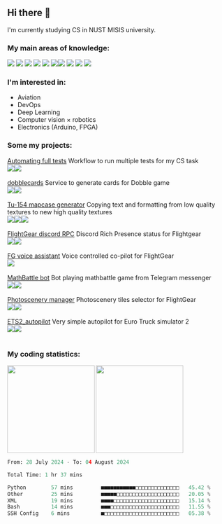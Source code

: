 ## Hi there 👋
I'm currently studying CS in NUST MISIS university.

### My main areas of knowledge:

<img src="https://img.shields.io/badge/python-%230a0e12?style=for-the-badge&logo=python"> <img src="https://img.shields.io/badge/opencv-%230a0e12?style=for-the-badge&logo=opencv">
<img src="https://img.shields.io/badge/pytorch-%230a0e12?style=for-the-badge&logo=pytorch">
<img src="https://img.shields.io/badge/flask-%230a0e12?style=for-the-badge&logo=flask">
<img src="https://img.shields.io/badge/fastapi-%230a0e12?style=for-the-badge&logo=fastapi">
<img src="https://img.shields.io/badge/arduino-%230a0e12?style=for-the-badge&logo=arduino"><img src="https://img.shields.io/badge/docker-%230a0e12?style=for-the-badge&logo=docker">
<img src="https://img.shields.io/badge/kompas3d-%230a0e12?style=for-the-badge&logo=kompas3d">
<img src="https://img.shields.io/badge/html-%230a0e12?style=for-the-badge&logo=html5">
<img src="https://img.shields.io/badge/css-%230a0e12?style=for-the-badge&logo=css3">

### I'm interested in:
- Aviation
- DevOps
- Deep Learning
- Computer vision × robotics
- Electronics (Arduino, FPGA)

### Some my projects:
[Automating full tests](https://github.com/rdinit/automating_full_tests) Workflow to run multiple tests for my CS task <br>
<img src="https://img.shields.io/badge/cmake-%230a0e12?style=for-the-badge&logo=cmake"><img src="https://img.shields.io/badge/github%20actions-%230a0e12?style=for-the-badge&logo=github%20actions">
<br><br>
[dobblecards](https://dobblecards.pythonanywhere.com/dobble) Service to generate cards for Dobble game<br>
<img src="https://img.shields.io/badge/pillow-%230a0e12?style=for-the-badge&logo=python"><img src="https://img.shields.io/badge/flask-%230a0e12?style=for-the-badge&logo=flask">
<br><br>
[Tu-154 mapcase generator](https://github.com/rdinit/tu_154_mapcase_generator) Copying text and formatting from low quality textures to new high quality textures<br>
<img src="https://img.shields.io/badge/opencv-%230a0e12?style=for-the-badge&logo=opencv"><img src="https://img.shields.io/badge/pillow-%230a0e12?style=for-the-badge&logo=python"><img src="https://img.shields.io/badge/pytesseract-%230a0e12?style=for-the-badge&logo=python">
<br><br>
[FlightGear discord RPC](https://github.com/rdinit/flightgear_discord_RPC) Discord Rich Presence status for Flightgear <br>
<img align="" src="https://img.shields.io/badge/github%20actions-%230a0e12?style=for-the-badge&logo=github%20actions"><img src="https://img.shields.io/badge/pypresence-%230a0e12?style=for-the-badge&logo=discord">
<br><br>
[FG voice assistant](https://github.com/rdinit/fg_voice_assistant) Voice controlled co-pilot for FlightGear <br>
<img align="" src="https://img.shields.io/badge/pyttsx-%230a0e12?style=for-the-badge&logo=python">
<br><br>
[MathBattle bot](https://github.com/rdinit/mathbattle_bot) Bot playing mathbattle game from Telegram messenger<br>
<img src="https://img.shields.io/badge/opencv-%230a0e12?style=for-the-badge&logo=opencv"><img src="https://img.shields.io/badge/pytorch-%230a0e12?style=for-the-badge&logo=pytorch">
<br><br>
[Photoscenery manager](https://rdinit.github.io/photoscenery-manager/) Photoscenery tiles selector for FlightGear <br>
<img align="" src="https://img.shields.io/badge/github%20pages-%230a0e12?style=for-the-badge&logo=github%20pages"><img src="https://img.shields.io/badge/leaflet-%230a0e12?style=for-the-badge&logo=leaflet">
<br><br>
[ETS2_autopilot](https://github.com/rdinit/ets2_autopilot) Very simple autopilot for Euro Truck simulator 2 <br>
<img src="https://img.shields.io/badge/opencv-%230a0e12?style=for-the-badge&logo=opencv"><img src="https://img.shields.io/badge/tensorflow-%230a0e12?style=for-the-badge&logo=tensorflow">
<br><br>

### My coding statistics:

<img height=200 align="left" src="https://github-readme-stats.vercel.app/api?username=rdinit&show_icons=true&theme=transparent&line_height=24&custom_title=rdinit%27s+GitHub+Stats&card_width=320" />
<img height=200 align="" src="https://github-readme-stats.vercel.app/api/top-langs/?username=rdinit&theme=transparent&layout=compact&langs_count=8&card_width=320&hide=jupyter%20notebook&size_weight=0.5&count_weight=0.2" />

<!--START_SECTION:waka-->

```python
From: 28 July 2024 - To: 04 August 2024

Total Time: 1 hr 37 mins

Python        57 mins         ■■■■■■■■■■■□□□□□□□□□□□□□□   45.42 %
Other         25 mins         ■■■■■□□□□□□□□□□□□□□□□□□□□   20.05 %
XML           19 mins         ■■■■□□□□□□□□□□□□□□□□□□□□□   15.14 %
Bash          14 mins         ■■■□□□□□□□□□□□□□□□□□□□□□□   11.55 %
SSH Config    6 mins          ■□□□□□□□□□□□□□□□□□□□□□□□□   05.38 %
```

<!--END_SECTION:waka-->
